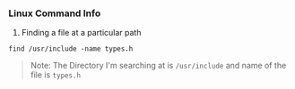 ### Linux Command Info

1. Finding a file at a particular path
```
find /usr/include -name types.h
```
> Note: The Directory I'm searching at is `/usr/include` and name of the file is `types.h` 